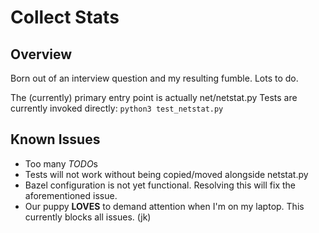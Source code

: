 # Collect Stats

## Overview
Born out of an interview question and my resulting fumble. Lots to do.

The (currently) primary entry point is actually net/netstat.py
Tests are currently invoked directly:
`python3 test_netstat.py`

## Known Issues
- Too many *TODO*s
- Tests will not work without being copied/moved alongside netstat.py
- Bazel configuration is not yet functional. Resolving this will fix the aforementioned issue.
- Our puppy **LOVES** to demand attention when I'm on my laptop. This currently blocks all issues. (jk)
